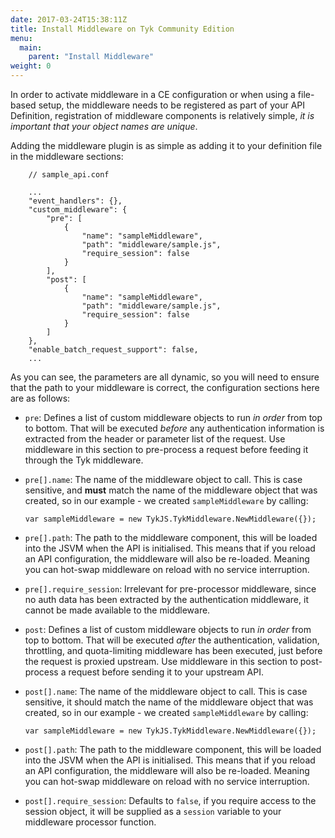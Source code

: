 ```yaml
---
date: 2017-03-24T15:38:11Z
title: Install Middleware on Tyk Community Edition
menu:
  main:
    parent: "Install Middleware"
weight: 0 
---
```


In order to activate middleware in a CE configuration or when using a file-based setup, the middleware needs to be registered as part of your API Definition, registration of middleware components is relatively simple, *it is important that your object names are unique*.

Adding the middleware plugin is as simple as adding it to your definition file in the middleware sections:

```{.copyWrapper}
    // sample_api.conf
    
    ...
    "event_handlers": {},
    "custom_middleware": {
        "pre": [
            {
                "name": "sampleMiddleware",
                "path": "middleware/sample.js",
                "require_session": false
            }
        ],
        "post": [
            {
                "name": "sampleMiddleware",
                "path": "middleware/sample.js",
                "require_session": false
            }
        ]
    },
    "enable_batch_request_support": false,
    ...
```

As you can see, the parameters are all dynamic, so you will need to ensure that the path to your middleware is correct, the configuration sections here are as follows:

*   `pre`: Defines a list of custom middleware objects to run *in order* from top to bottom. That will be executed *before* any authentication information is extracted from the header or parameter list of the request. Use middleware in this section to pre-process a request before feeding it through the Tyk middleware.

*   `pre[].name`: The name of the middleware object to call. This is case sensitive, and **must** match the name of the middleware object that was created, so in our example - we created `sampleMiddleware` by calling:
    
    `var sampleMiddleware = new TykJS.TykMiddleware.NewMiddleware({});`

*   `pre[].path`: The path to the middleware component, this will be loaded into the JSVM when the API is initialised. This means that if you reload an API configuration, the middleware will also be re-loaded. Meaning you can hot-swap middleware on reload with no service interruption.

*   `pre[].require_session`: Irrelevant for pre-processor middleware, since no auth data has been extracted by the authentication middleware, it cannot be made available to the middleware.

*   `post`: Defines a list of custom middleware objects to run *in order* from top to bottom. That will be executed *after* the authentication, validation, throttling, and quota-limiting middleware has been executed, just before the request is proxied upstream. Use middleware in this section to post-process a request before sending it to your upstream API.

*   `post[].name`: The name of the middleware object to call. This is case sensitive, it should match the name of the middleware object that was created, so in our example - we created `sampleMiddleware` by calling:
    
    `var sampleMiddleware = new TykJS.TykMiddleware.NewMiddleware({});`

*   `post[].path`: The path to the middleware component, this will be loaded into the JSVM when the API is initialised. This means that if you reload an API configuration, the middleware will also be re-loaded. Meaning you can hot-swap middleware on reload with no service interruption.

*   `post[].require_session`: Defaults to `false`, if you require access to the session object, it will be supplied as a `session` variable to your middleware processor function.